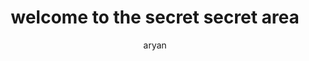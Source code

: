---
layout: ../../layouts/MDPostLayout.astro
title: 'welcome to the secret secret area'
pubDate: '2024-01-24'
description: 'secret uwu'
author: aryan
image:
    url: '/public/post-1.png'
    alt: 'boooo'
tags: ["tomato","secret"]
---